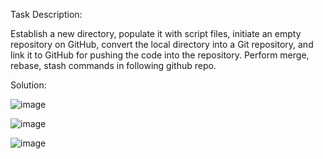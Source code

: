 Task Description:

Establish a new directory, populate it with script files, initiate an empty repository on GitHub, convert the local directory into a Git repository, and link it to GitHub for pushing the code into the repository.
Perform merge, rebase, stash commands in following github repo.

Solution:

![image](https://github.com/user-attachments/assets/d2b3e496-13e0-44e1-8510-e1331afa6556)

![image](https://github.com/user-attachments/assets/bb37cf4d-4def-4c3e-99cd-fd4f15f47a60)

![image](https://github.com/user-attachments/assets/1c4b785c-1cac-472a-b0f6-fc498c6c4050)







